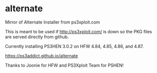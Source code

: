 # alternate
Mirror of Alternate Installer from ps3xploit.com

This is meant to be used if http://ps3xploit.com/ is down so the PKG files are served directly from github.

Currently installing PS3HEN 3.0.2 on HFW 4.84, 4.85, 4.86, and 4.87.

https://ps3addict.github.io/alternate

Thanks to Joonie for HFW and PS3Xploit Team for PSHEN!
